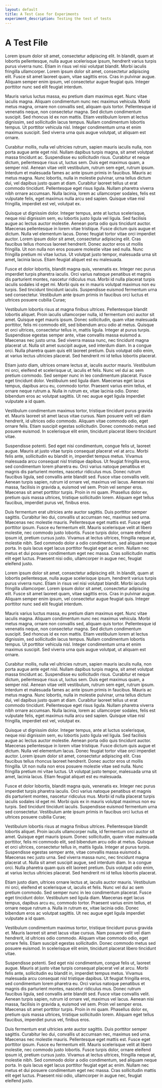 ```yaml
---
layout: default
title: A Test Case for Experiments
experiment_description: Testing the test of tests
---
```


# A Test File 

Lorem ipsum dolor sit amet, consectetur adipiscing elit. In blandit, quam at lobortis pellentesque, nulla augue scelerisque ipsum, hendrerit varius turpis purus viverra nunc. Etiam in risus vel nisi volutpat blandit. Morbi iaculis fringilla ullamcorper. Lorem ipsum dolor sit amet, consectetur adipiscing elit. Fusce sit amet laoreet quam, vitae sagittis eros. Cras in pulvinar augue. Aliquam semper enim ipsum, vel consectetur augue feugiat quis. Integer porttitor nunc sed elit feugiat interdum.

Mauris varius luctus massa, eu pretium diam maximus eget. Nunc vitae iaculis magna. Aliquam condimentum nunc nec maximus vehicula. Morbi metus magna, ornare non convallis sed, aliquam quis tortor. Pellentesque id venenatis neque, non consectetur magna. Sed dictum condimentum suscipit. Sed rhoncus id ex non mattis. Etiam vestibulum lorem at lectus dignissim, sed sollicitudin lacus tempus. Nullam condimentum lobortis tempus. Ut porttitor vehicula nisl. Integer condimentum urna et enim maximus suscipit. Sed viverra urna quis augue volutpat, ut aliquam est ornare.

Curabitur mollis, nulla vel ultricies rutrum, sapien mauris iaculis nulla, non porta augue ante eget nisl. Nullam dapibus turpis magna, sit amet volutpat massa tincidunt ac. Suspendisse eu sollicitudin risus. Curabitur et neque dictum, pellentesque risus ut, luctus sem. Duis eget maximus quam, a semper nisl. Aenean vitae velit vestibulum, rutrum sem eget, rutrum ipsum. Interdum et malesuada fames ac ante ipsum primis in faucibus. Mauris ac metus magna. Nunc lobortis, nulla in molestie pulvinar, urna tellus dictum dui, vel dapibus justo quam at diam. Curabitur laoreet tellus ut erat commodo tincidunt. Pellentesque eget risus ligula. Nullam pharetra viverra nibh ornare accumsan. Nulla lacinia, lorem ac ullamcorper sodales, felis est vulputate felis, eget maximus nulla arcu sed sapien. Quisque vitae nisl fringilla, imperdiet est vel, volutpat ex.

Quisque ut dignissim dolor. Integer tempus, ante at luctus scelerisque, neque nisi dignissim sem, eu lobortis justo ligula vel ligula. Sed facilisis augue ac lectus auctor molestie. Aenean porta odio quis tincidunt auctor. Maecenas pellentesque in lorem vitae tristique. Fusce dictum quis augue et dictum. Nulla vel elementum lacus. Donec feugiat tortor vitae orci imperdiet auctor. Lorem ipsum dolor sit amet, consectetur adipiscing elit. Cras faucibus tellus rhoncus laoreet hendrerit. Donec auctor eros ut mollis fringilla. Ut non nulla non eros posuere molestie vitae sed nulla. Nunc fringilla pretium mi vitae luctus. Ut volutpat justo tempor, malesuada urna sit amet, lacinia lacus. Etiam feugiat aliquet est eu malesuada.

Fusce et dolor lobortis, blandit magna quis, venenatis ex. Integer nec purus imperdiet turpis pharetra iaculis. Orci varius natoque penatibus et magnis dis parturient montes, nascetur ridiculus mus. Morbi id nulla placerat turpis iaculis sodales id eget mi. Morbi quis ex in mauris volutpat maximus non eu turpis. Sed tincidunt tincidunt iaculis. Suspendisse euismod fermentum urna sed consectetur. Vestibulum ante ipsum primis in faucibus orci luctus et ultrices posuere cubilia Curae;

Vestibulum lobortis risus at magna finibus ultrices. Pellentesque blandit lobortis aliquet. Proin iaculis ullamcorper nulla, id fermentum orci auctor sit amet. Quisque eget mauris ipsum. Donec sollicitudin, quam vitae malesuada porttitor, felis mi commodo elit, sed bibendum arcu odio at metus. Quisque et orci ultrices, consectetur tellus in, mattis ligula. Integer at purus turpis. Suspendisse egestas semper ante, vitae convallis massa euismod a. Maecenas nec justo urna. Sed viverra massa nunc, nec tincidunt magna placerat ut. Nulla sit amet suscipit augue, sed interdum diam. In a congue orci. Nulla pharetra quam quis elit laoreet pretium. Duis volutpat odio enim, at varius lectus ultricies placerat. Sed hendrerit mi id tellus lobortis placerat.

Etiam justo diam, ultrices ornare lectus at, iaculis auctor mauris. Vestibulum mi orci, eleifend et scelerisque ut, iaculis et felis. Nunc vel dui ac sem pretium commodo. Sed semper nunc in leo condimentum placerat. Fusce eget tincidunt dolor. Vestibulum sed ligula diam. Maecenas eget lacus tempus, dapibus arcu eu, commodo tortor. Praesent varius enim tellus, et ornare neque rutrum a. Nulla in rutrum ex, vitae lacinia odio. Donec bibendum eros ac volutpat sagittis. Ut nec augue eget ligula imperdiet vulputate a id quam.

Vestibulum condimentum maximus tortor, tristique tincidunt purus gravida et. Mauris laoreet sit amet lacus vitae cursus. Nam posuere velit vel diam hendrerit, id ultrices odio commodo. Aliquam vitae commodo odio, eget ornare felis. Etiam suscipit egestas sollicitudin. Donec commodo metus sed posuere euismod. In scelerisque elit enim, tincidunt placerat libero tincidunt vitae.

Suspendisse potenti. Sed eget nisi condimentum, congue felis ut, laoreet augue. Mauris at justo vitae turpis consequat placerat vel at arcu. Morbi felis ante, sollicitudin eu blandit in, imperdiet tempus metus. Vivamus malesuada arcu consequat nisl tristique dapibus. Ut feugiat fringilla eros, sed condimentum lorem pharetra eu. Orci varius natoque penatibus et magnis dis parturient montes, nascetur ridiculus mus. Donec rutrum faucibus ligula, sed convallis ante blandit sed. Fusce vitae convallis velit. Aenean turpis sapien, rutrum id ornare vel, maximus vel lacus. Aenean nisi massa, facilisis in gravida a, euismod vel sem. Proin vel semper eros. Maecenas sit amet porttitor turpis. Proin in mi quam. Phasellus dolor ex, pretium quis massa ultrices, tristique sollicitudin lorem. Aliquam eget tellus faucibus, imperdiet purus vel, finibus eros.

Duis fermentum erat ultricies ante auctor sagittis. Duis porttitor semper sagittis. Curabitur leo dui, convallis ut accumsan nec, maximus sed urna. Maecenas nec molestie mauris. Pellentesque eget mattis est. Fusce eget porttitor ipsum. Fusce eu fermentum elit. Mauris scelerisque velit at libero molestie, nec commodo justo lobortis. Fusce turpis dolor, ornare eleifend ipsum id, pretium cursus justo. Vivamus at lectus ultrices, fringilla neque at, molestie nibh. Sed commodo dolor a odio condimentum, sed aliquam neque porta. In quis lacus eget lacus porttitor feugiat eget ac enim. Nullam nec metus et dui posuere condimentum eget nec massa. Cras sollicitudin mattis elit eget luctus. Praesent nisi odio, ullamcorper in augue nec, feugiat eleifend justo.

Lorem ipsum dolor sit amet, consectetur adipiscing elit. In blandit, quam at lobortis pellentesque, nulla augue scelerisque ipsum, hendrerit varius turpis purus viverra nunc. Etiam in risus vel nisi volutpat blandit. Morbi iaculis fringilla ullamcorper. Lorem ipsum dolor sit amet, consectetur adipiscing elit. Fusce sit amet laoreet quam, vitae sagittis eros. Cras in pulvinar augue. Aliquam semper enim ipsum, vel consectetur augue feugiat quis. Integer porttitor nunc sed elit feugiat interdum.

Mauris varius luctus massa, eu pretium diam maximus eget. Nunc vitae iaculis magna. Aliquam condimentum nunc nec maximus vehicula. Morbi metus magna, ornare non convallis sed, aliquam quis tortor. Pellentesque id venenatis neque, non consectetur magna. Sed dictum condimentum suscipit. Sed rhoncus id ex non mattis. Etiam vestibulum lorem at lectus dignissim, sed sollicitudin lacus tempus. Nullam condimentum lobortis tempus. Ut porttitor vehicula nisl. Integer condimentum urna et enim maximus suscipit. Sed viverra urna quis augue volutpat, ut aliquam est ornare.

Curabitur mollis, nulla vel ultricies rutrum, sapien mauris iaculis nulla, non porta augue ante eget nisl. Nullam dapibus turpis magna, sit amet volutpat massa tincidunt ac. Suspendisse eu sollicitudin risus. Curabitur et neque dictum, pellentesque risus ut, luctus sem. Duis eget maximus quam, a semper nisl. Aenean vitae velit vestibulum, rutrum sem eget, rutrum ipsum. Interdum et malesuada fames ac ante ipsum primis in faucibus. Mauris ac metus magna. Nunc lobortis, nulla in molestie pulvinar, urna tellus dictum dui, vel dapibus justo quam at diam. Curabitur laoreet tellus ut erat commodo tincidunt. Pellentesque eget risus ligula. Nullam pharetra viverra nibh ornare accumsan. Nulla lacinia, lorem ac ullamcorper sodales, felis est vulputate felis, eget maximus nulla arcu sed sapien. Quisque vitae nisl fringilla, imperdiet est vel, volutpat ex.

Quisque ut dignissim dolor. Integer tempus, ante at luctus scelerisque, neque nisi dignissim sem, eu lobortis justo ligula vel ligula. Sed facilisis augue ac lectus auctor molestie. Aenean porta odio quis tincidunt auctor. Maecenas pellentesque in lorem vitae tristique. Fusce dictum quis augue et dictum. Nulla vel elementum lacus. Donec feugiat tortor vitae orci imperdiet auctor. Lorem ipsum dolor sit amet, consectetur adipiscing elit. Cras faucibus tellus rhoncus laoreet hendrerit. Donec auctor eros ut mollis fringilla. Ut non nulla non eros posuere molestie vitae sed nulla. Nunc fringilla pretium mi vitae luctus. Ut volutpat justo tempor, malesuada urna sit amet, lacinia lacus. Etiam feugiat aliquet est eu malesuada.

Fusce et dolor lobortis, blandit magna quis, venenatis ex. Integer nec purus imperdiet turpis pharetra iaculis. Orci varius natoque penatibus et magnis dis parturient montes, nascetur ridiculus mus. Morbi id nulla placerat turpis iaculis sodales id eget mi. Morbi quis ex in mauris volutpat maximus non eu turpis. Sed tincidunt tincidunt iaculis. Suspendisse euismod fermentum urna sed consectetur. Vestibulum ante ipsum primis in faucibus orci luctus et ultrices posuere cubilia Curae;

Vestibulum lobortis risus at magna finibus ultrices. Pellentesque blandit lobortis aliquet. Proin iaculis ullamcorper nulla, id fermentum orci auctor sit amet. Quisque eget mauris ipsum. Donec sollicitudin, quam vitae malesuada porttitor, felis mi commodo elit, sed bibendum arcu odio at metus. Quisque et orci ultrices, consectetur tellus in, mattis ligula. Integer at purus turpis. Suspendisse egestas semper ante, vitae convallis massa euismod a. Maecenas nec justo urna. Sed viverra massa nunc, nec tincidunt magna placerat ut. Nulla sit amet suscipit augue, sed interdum diam. In a congue orci. Nulla pharetra quam quis elit laoreet pretium. Duis volutpat odio enim, at varius lectus ultricies placerat. Sed hendrerit mi id tellus lobortis placerat.

Etiam justo diam, ultrices ornare lectus at, iaculis auctor mauris. Vestibulum mi orci, eleifend et scelerisque ut, iaculis et felis. Nunc vel dui ac sem pretium commodo. Sed semper nunc in leo condimentum placerat. Fusce eget tincidunt dolor. Vestibulum sed ligula diam. Maecenas eget lacus tempus, dapibus arcu eu, commodo tortor. Praesent varius enim tellus, et ornare neque rutrum a. Nulla in rutrum ex, vitae lacinia odio. Donec bibendum eros ac volutpat sagittis. Ut nec augue eget ligula imperdiet vulputate a id quam.

Vestibulum condimentum maximus tortor, tristique tincidunt purus gravida et. Mauris laoreet sit amet lacus vitae cursus. Nam posuere velit vel diam hendrerit, id ultrices odio commodo. Aliquam vitae commodo odio, eget ornare felis. Etiam suscipit egestas sollicitudin. Donec commodo metus sed posuere euismod. In scelerisque elit enim, tincidunt placerat libero tincidunt vitae.

Suspendisse potenti. Sed eget nisi condimentum, congue felis ut, laoreet augue. Mauris at justo vitae turpis consequat placerat vel at arcu. Morbi felis ante, sollicitudin eu blandit in, imperdiet tempus metus. Vivamus malesuada arcu consequat nisl tristique dapibus. Ut feugiat fringilla eros, sed condimentum lorem pharetra eu. Orci varius natoque penatibus et magnis dis parturient montes, nascetur ridiculus mus. Donec rutrum faucibus ligula, sed convallis ante blandit sed. Fusce vitae convallis velit. Aenean turpis sapien, rutrum id ornare vel, maximus vel lacus. Aenean nisi massa, facilisis in gravida a, euismod vel sem. Proin vel semper eros. Maecenas sit amet porttitor turpis. Proin in mi quam. Phasellus dolor ex, pretium quis massa ultrices, tristique sollicitudin lorem. Aliquam eget tellus faucibus, imperdiet purus vel, finibus eros.

Duis fermentum erat ultricies ante auctor sagittis. Duis porttitor semper sagittis. Curabitur leo dui, convallis ut accumsan nec, maximus sed urna. Maecenas nec molestie mauris. Pellentesque eget mattis est. Fusce eget porttitor ipsum. Fusce eu fermentum elit. Mauris scelerisque velit at libero molestie, nec commodo justo lobortis. Fusce turpis dolor, ornare eleifend ipsum id, pretium cursus justo. Vivamus at lectus ultrices, fringilla neque at, molestie nibh. Sed commodo dolor a odio condimentum, sed aliquam neque porta. In quis lacus eget lacus porttitor feugiat eget ac enim. Nullam nec metus et dui posuere condimentum eget nec massa. Cras sollicitudin mattis elit eget luctus. Praesent nisi odio, ullamcorper in augue nec, feugiat eleifend justo.